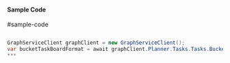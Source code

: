 #### Sample Code
#sample-code 

```C#

GraphServiceClient graphClient = new GraphServiceClient();
var bucketTaskBoardFormat = await graphClient.Planner.Tasks.Tasks.BucketTaskBoardFormat.Request().GetAsync();
*** 

```